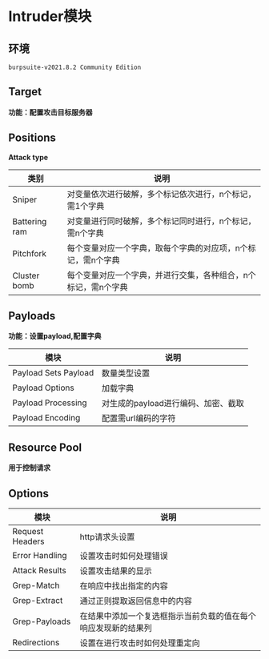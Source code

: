 # Intruder模块

## 环境

```
burpsuite-v2021.8.2 Community Edition
```
## Target

**功能：配置攻击目标服务器**

## Positions

**Attack type**

|类别|说明|
|----|----|
|Sniper|对变量依次进行破解，多个标记依次进行，n个标记，需1个字典|
|Battering ram|对变量进行同时破解，多个标记同时进行，n个标记，需n个字典|
|Pitchfork|每个变量对应一个字典，取每个字典的对应项，n个标记，需n个字典|
|Cluster bomb|每个变量对应一个字典，并进行交集，各种组合，n个标记，需n个字典|

## Payloads

**功能：设置payload,配置字典**

|模块|说明|
|----|----|
|Payload Sets Payload|数量类型设置|
|Payload Options|加载字典|
|Payload Processing|对生成的payload进行编码、加密、截取|
|Payload Encoding|配置需url编码的字符|

## Resource Pool

**用于控制请求**

## Options

|模块|说明|
|----|----|
|Request Headers|http请求头设置|
|Error Handling|设置攻击时如何处理错误|
|Attack Results|设置攻击结果的显示|
|Grep-Match|在响应中找出指定的内容|
|Grep-Extract|通过正则提取返回信息中的内容|
|Grep-Payloads|在结果中添加一个复选框指示当前负载的值在每个响应发现新的结果列|
|Redirections|设置在进行攻击时如何处理重定向|
































